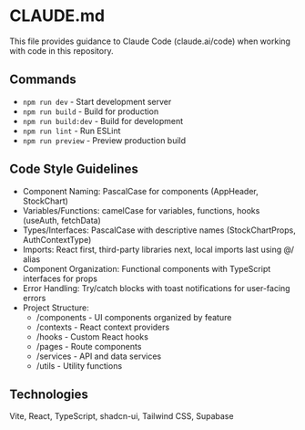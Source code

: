 # CLAUDE.md

This file provides guidance to Claude Code (claude.ai/code) when working with code in this repository.

## Commands

- `npm run dev` - Start development server
- `npm run build` - Build for production
- `npm run build:dev` - Build for development
- `npm run lint` - Run ESLint
- `npm run preview` - Preview production build

## Code Style Guidelines

- Component Naming: PascalCase for components (AppHeader, StockChart)
- Variables/Functions: camelCase for variables, functions, hooks (useAuth, fetchData)
- Types/Interfaces: PascalCase with descriptive names (StockChartProps, AuthContextType)
- Imports: React first, third-party libraries next, local imports last using @/ alias
- Component Organization: Functional components with TypeScript interfaces for props
- Error Handling: Try/catch blocks with toast notifications for user-facing errors
- Project Structure:
  - /components - UI components organized by feature
  - /contexts - React context providers 
  - /hooks - Custom React hooks
  - /pages - Route components
  - /services - API and data services
  - /utils - Utility functions

## Technologies
Vite, React, TypeScript, shadcn-ui, Tailwind CSS, Supabase